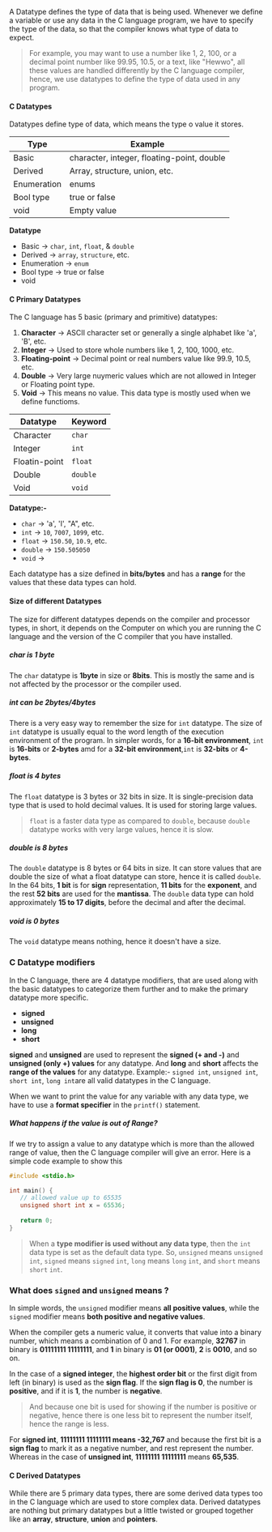 A Datatype defines the type of data that is being used. Whenever we define a variable or use any data in the C language program, we have to specify the type of the data, so that the compiler knows what type of data to expect.

> For example, you may want to use a number like 1, 2, 100, or a decimal point number like 99.95, 10.5, or a text, like "Hewwo", all these values are handled differently by the C language compiler, hence, we use datatypes to define the type of data used in any program.

#### C Datatypes
Datatypes define type of data, which means the type o value it stores.

| Type | Example |
| -- | -- |
|	Basic | character, integer, floating-point, double |
| Derived | Array, structure, union, etc. |
| Enumeration | enums |
| Bool type | true or false | 
| void | Empty value |

**Datatype**
- Basic -> `char`, `int`, `float`, & `double`
- Derived -> `array`, `structure`, etc.
- Enumeration -> `enum`
- Bool type -> true or false
- void

#### C Primary Datatypes

The C language has 5 basic (primary and primitive) datatypes:
1. **Character** -> ASCII character set or generally a single alphabet like 'a', 'B', etc.
2. **Integer** -> Used to store whole numbers like 1, 2, 100, 1000, etc.
3. **Floating-point** -> Decimal point or real numbers value like 99.9, 10.5, etc.
4. **Double** -> Very large nuymeric values which are not allowed in Integer or Floating point type.
5. **Void** -> This means no value. This data type is mostly used when we define functioms.

| Datatype | Keyword |
| -- | -- |
| Character | `char` |
| Integer | `int` |
| Floatin-point | `float` |
| Double | `double` |
| Void | `void` |

**Datatype:-**
- `char` -> 'a', 'I', "A", etc.
- `int` -> `10`, `7007`, `1099`, etc.
- `float` -> `150.50`, `10.9`, etc.
- `double` -> `150.505050`
- `void` ->

Each datatype has a size defined in **bits/bytes** and has a **range** for the values that these data types can hold.

#### Size of different Datatypes

The size for different datatypes depends on the compiler and processor types, in short, it depends on the Computer on which you are running the C language and the version of the C compiler that you have installed.

##### char is 1 byte
The `char` datatype is **1byte** in size or **8bits**. This is mostly the same and is not affected by the processor or the compiler used.

##### int can be 2bytes/4bytes
There is a very easy way to remember the size for `int` datatype. The size of `int` datatype is usually equal to the word length of the execution environment of the program. In simpler words, for a **16-bit environment**, `int` is **16-bits** or **2-bytes** amd for a **32-bit environment**,`int` is **32-bits** or **4-bytes**.

##### float is 4 bytes
The `float` datatype is 3 bytes or 32 bits in size. It is single-precision data type that is used to hold decimal values. It is used for storing large values.

> `float` is a faster data type as compared to `double`, because `double` datatype works with very large values, hence it is slow.

##### double is 8 bytes
The `double` datatype is 8 bytes or 64 bits in size. It can store values that are double the size of what a float datatype can store, hence it is called `double`. In the 64 bits, **1 bit** is for **sign** representation, **11 bits** for the **exponent**, and the rest **52 bits** are used for the **mantissa**. The `double` data type can hold approximately **15 to 17 digits**, before the decimal and after the decimal.

##### void is 0 bytes
The `void` datatype means nothing, hence it doesn't have a size.

### C Datatype modifiers
In the C language, there are 4 datatype modifiers, that are used along with the basic datatypes to categorize them further and to make the primary datatype more specific.

- **signed**
- **unsigned**
- **long**
- **short**

**signed** and **unsigned** are used to represent the **signed (+ and -)** and **unsigned (only +) values** for any datatype. And **long** and **short** affects the **range of the values** for any datatype.
Example:- `signed int`, `unsigned int`, `short int`, `long int`are all valid datatypes in the C language.

When we want to print the value for any variable with any data type, we have to use a **format specifier** in the `printf()` statement.

##### What happens if the value is out of Range?
If we try to assign a value to any datatype which is more than the allowed range of value, then the C language compiler will give an error. Here is a simple code example to show this

```c
#include <stdio.h>

int main() {
   // allowed value up to 65535
   unsigned short int x = 65536;
  
   return 0;
}
```

> When a **type modifier is used without any data type**, then the `int` data type is set as the default data type. So, `unsigned` means `unsigned` `int`, `signed` means `signed` `int`, `long` means `long` `int`, and `short` means `short` `int`.

### What does `signed` and `unsigned` means ?
In simple words, the `unsigned` modifier means **all positive values**, while the `signed` modifier means **both positive and negative values**.

When the compiler gets a numeric value, it converts that value into a binary number, which means a combination of 0 and 1. For example, **32767** in binary is **01111111 11111111**, and **1** in binary is **01 (or 0001)**, **2** is **0010**, and so on.

In the case of a **signed integer**, the **highest order bit** or the first digit from left (in binary) is used as the **sign flag**. If the **sign flag is 0**, the number is **positive**, and if it is **1**, the number is **negative**.

> And because one bit is used for showing if the number is positive or negative, hence there is one less bit to represent the number itself, hence the range is less.

For **signed int**, **11111111 11111111 means -32,767** and because the first bit is a **sign flag** to mark it as a negative number, and rest represent the number. Whereas in the case of **unsigned int**, **11111111 11111111** means **65,535**.

#### C Derived Datatypes
While there are 5 primary data types, there are some derived data types too in the C language which are used to store complex data. Derived datatypes are nothing but primary datatypes but a little twisted or grouped together like an **array**, **structure**, **union** and **pointers**.